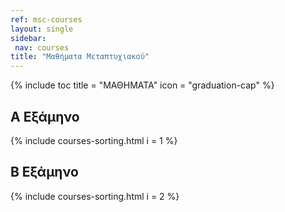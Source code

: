 ```yaml
---
ref: msc-courses
layout: single
sidebar:
 nav: courses
title: "Μαθήματα Μεταπτυχιακού"
---
```


{% include toc title = "ΜΑΘΗΜΑΤΑ" icon = "graduation-cap" %}

## A Εξάμηνο

{% include courses-sorting.html i = 1 %}

## Β Εξάμηνο

{% include courses-sorting.html i = 2 %}
